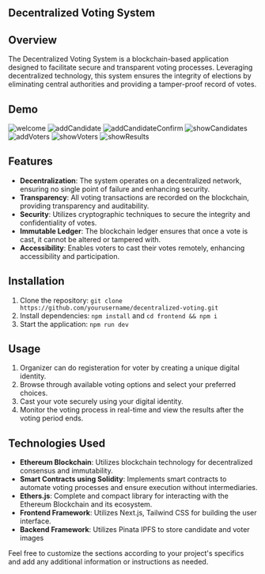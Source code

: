 ## Decentralized Voting System

## Overview
The Decentralized Voting System is a blockchain-based application designed to facilitate secure and transparent voting processes. Leveraging decentralized technology, this system ensures the integrity of elections by eliminating central authorities and providing a tamper-proof record of votes.

## Demo

![welcome](https://github.com/teja-dev-tech/votingDapp/assets/135051682/8d587e3a-fe68-48c4-a1a5-bab5ea5d2121)
![addCandidate](https://github.com/teja-dev-tech/votingDapp/assets/135051682/548ef218-6d04-4e01-a0ce-87252505cf0c)
![addCandidateConfirm](https://github.com/teja-dev-tech/votingDapp/assets/135051682/6ddf94fd-52c3-48a1-a0b1-aa016cfaf8e2)
![showCandidates](https://github.com/teja-dev-tech/votingDapp/assets/135051682/d9f4982e-de9b-4922-b49f-ebddcf1b085b)
![addVoters](https://github.com/teja-dev-tech/votingDapp/assets/135051682/60ade8e9-df4d-4be4-893e-9382fcd0b2c3)
![showVoters](https://github.com/teja-dev-tech/votingDapp/assets/135051682/6eafb3d4-ba6c-4704-a895-9938a90ae43b)
![showResults](https://github.com/teja-dev-tech/votingDapp/assets/135051682/c76e9328-953b-40da-aabc-61a8c2cb3e92)

## Features
- **Decentralization**: The system operates on a decentralized network, ensuring no single point of failure and enhancing security.
- **Transparency**: All voting transactions are recorded on the blockchain, providing transparency and auditability.
- **Security**: Utilizes cryptographic techniques to secure the integrity and confidentiality of votes.
- **Immutable Ledger**: The blockchain ledger ensures that once a vote is cast, it cannot be altered or tampered with.
- **Accessibility**: Enables voters to cast their votes remotely, enhancing accessibility and participation.

## Installation
1. Clone the repository: `git clone https://github.com/yourusername/decentralized-voting.git`
2. Install dependencies: `npm install` and `cd frontend && npm i`
3. Start the application: `npm run dev`

## Usage 
1. Organizer can do registeration for voter by creating a unique digital identity.
2. Browse through available voting options and select your preferred choices.
3. Cast your vote securely using your digital identity.
4. Monitor the voting process in real-time and view the results after the voting period ends.

## Technologies Used
- **Ethereum Blockchain**: Utilizes blockchain technology for decentralized consensus and immutability.
- **Smart Contracts using Solidity**: Implements smart contracts to automate voting processes and ensure execution without intermediaries.
- **Ethers.js**: Complete and compact library for interacting with the Ethereum Blockchain and its ecosystem.
- **Frontend Framework**: Utilizes Next.js, Tailwind CSS for building the user interface.
- **Backend Framework**: Utilizes Pinata IPFS to store candidate and voter images 

Feel free to customize the sections according to your project's specifics and add any additional information or instructions as needed.
